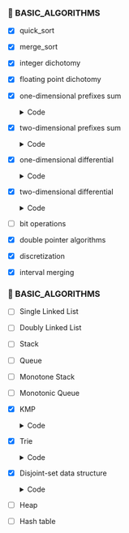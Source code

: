 ### 🦄 BASIC_ALGORITHMS

- [x] quick_sort
- [x] merge_sort
- [x] integer dichotomy
- [x] floating point dichotomy
- [x] one-dimensional prefixes sum
  
  <details>
  <summary>Code</summary>
    
    ```tex
    
      S[i] = a[1] + a[2] + ... a[i]
      a[l] + ... + a[r] = S[r] - S[l - 1]
    
    ``` 
  
  </details>  
- [x] two-dimensional prefixes sum
  
  <details>
  <summary>Code</summary>
    
    ```tex
    
      S[i, j] = 第i行j列格子左上部分所有元素的和
      以(x1, y1)为左上角，(x2, y2)为右下角的子矩阵的和为：
      S[x2, y2] - S[x1 - 1, y2] - S[x2, y1 - 1] + S[x1 - 1, y1 - 1]
      
    ```
    
  </details> 

- [x] one-dimensional differential

  <details>
  <summary>Code</summary>
    
     ```tex
     
      给区间[l, r]只每个数加上c: b[l] += c, b[r + 1] -= c
      满足以下规律
      a[i] = b[1] + b[2] + b[3] + ... + b[i]
      当b[l] += c 意味着求 a[l]的时候 --> a[l] = b[1] + b[2] + ... + b[l] + c
      那么 a[l + 1] = a[l] + b[l + 1] + c 也会+C 依次类推
      所以当我们 b[l] += c 执行这句时，后面的都会+c
      但是求的是[l, r]区域+c，所以将r+1后面的-c
     
     ```
     
  </details> 

- [x] two-dimensional differential

  <details>
  <summary>Code</summary>
    
    ```tex
    
      给以(x1, y1)为左上角，(x2, y2)为右下角的子矩阵中的所有元素加上c：

      总体思路和一维的差不多
      1. 先构造b数组
        b[x1, y1] += c
        b[x2 + 1, y1] -= c
        b[x1, y2 + 1] -= c
        [x2 + 1, y2 + 1] += c
      
      2. 对b数组求前缀和
        b[i][j] = b[x - 1][j] + b[x][j - 1] - b[i - 1][j - 1] + b[i][j]
    
    ```
    
  </details>  

    
- [ ] bit operations
- [x] double pointer algorithms
- [x] discretization
- [x] interval merging

### 🦄 BASIC_ALGORITHMS 

- [ ] Single Linked List
- [ ] Doubly Linked List 
- [ ] Stack
- [ ] Queue
- [ ] Monotone Stack
- [ ] Monotonic Queue
- [x] KMP
  
  <details>
  <summary>Code</summary>
    
    ```java
    
      /** s[]是长文本，p[]是模式串，n是s的长度，m是p的长度 */
      /** 求模式串的Next数组 */
      for (int i = 2, j = 0; j <= m; i++) {

        while (j > 0 && p[i] != p[j + 1]) j = ne[j];

        if (p[i] == p[j + 1]) j++;

        ne[i] = j;
      }

      /** 匹配 */
      for (int i = 1, j = 0; i <= n; i++) {

        while (j > 0 && s[i] != p[j + 1]) j = ne[j];

        if (s[i] == p[j + 1]) j++;
        
        if (j == m) {
          j = ne[j];
          // 匹配成功
        }
      }
    
    ```
    
  </details>  
   

- [x] Trie

  <details>
  <summary>Code</summary>
    
    ```java
    
    // 存储树中每个节点的子节点
    int[][] son = new int[N][26];
    // 存储以节点为结尾的单词个数
    int[] cnt = new int[N];
    // 标记下标
    int index = 0;

    // 插入操作
    public void insert(String str) {

      int p = 0;

      for (int i = 0; i < str.length(); i++) {
        
        // 如果不存在该字符则添加，u：自己定义的含义
        if (son[p][u] == 0) son[p][u] = ++index;
        // 存在则继续
        p = son[p][u];
      }

      cnt[p]++;
    }

    // 查询字符串出现的次数
    public int query(String str) {
      
      int p = 0;

      for (int i = 0; i < str.length(); i++) {

        // 不存在该字符则该字符串没有
        if (son[p][u] == 0) return 0;
        p = son[p][u];

      }

      return cnt[p];
    }
    
  ```
    
  </details> 

- [x] Disjoint-set data structure

  <details>
  <summary>Code</summary>
    朴素并查集
    
      ```java
      
        int[] p = new int[N]; // 存储每个节点的祖宗节点

        // 返回祖宗节点 + 路径压缩
        public int find(int x) {

          if (p[x] != x) p[x] = find(p[x]);
          return p[x];
          
        }

        // 初始化 节点编号1~n
        for (int i = 1; i <= n; i++) p[i] = i;

        // 合并a和b集合(a向b合并，a集合的根节点等于b集合的根节点)
        p[find(a)] = find(b);
      
      ```

    维护size的并查集

      ```java
      
        int[] p = new int[N];
        // 记录祖宗节点所在集合中的数量
        int[] size = new int[N];

        public int find(int x) {
          if (p[x] != x) p[x] = find(p[x]);
          return p[x];
        }

        // 初始化
        for (int i = 1; i <= n; i++) {
          p[i] = i;
          size[i] = 1;
        }

        // 合并两个集合(有顺序要求)
        // 将a集合合并到b集合中，将a的size加到a
        size[find(b)] += size[find(a)];
        p[find[a]] = find(b); 
      ```

    维护到祖宗节点的距离的并查集

      ```java
      
        int[] p = new int[N];
        int[] d = new int[N]; // x到p[x]的距离

        public int find(int x) {

          if (p[x] != x) {
            int u = find(p[x]);
            d[x] += d[p[x]]; // 当前节点的值加当前节点的父元素的值
            p[x] = u;
          }

            return p[x];
          }

        for (int = 1; i <= n; i++) {
          p[i] = i;
          d[i] = 0;
        }

        // 合并
        p[find(a)] = find(b);
        d[find(a)] = distance; // 具体问题
      
      ```

  </details> 


- [ ] Heap
- [ ] Hash table
